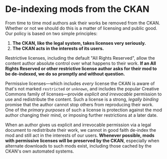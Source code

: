 # De-indexing mods from the CKAN

From time to time mod authors ask their works be removed from the CKAN. Whether or not we should do this is a matter of licensing and public good. Our policy is based on two simple principles:

1. **The CKAN, like the legal system, takes licenses very seriously.**
1. **The CKAN acts in the interests of its users.**

Restrictive licenses, including the default "All Rights Reserved", allow the content author absolute control over what happens to their work. **If an All Rights Reserved or other restrictive license author asks for their mod to be de-indexed, we do so promptly and without question.**

Permissive licenses—which includes *every* license the CKAN is aware of that's not marked `restricted` or `unknown`, and includes the popular Creative Commons family of licenses—provide *explicit and irrevocable* permission to use and redistribute the content. Such a license is a strong, *legally binding* promise that the author cannot stop others from reproducing their work. One of the *primary purposes* of such a license is protection against the mod author changing their mind, or imposing further restrictions at a later date.

When an author gives us explicit and irrevocable permission via a legal document to redistribute their work, we cannot in good faith de-index the mod and still act in the interests of our users. **Whenever possible, mods with permissive licenses will be preserved by the CKAN**, especially when alternate downloads to such mods exist, including those cached by the CKAN's own automated systems.
